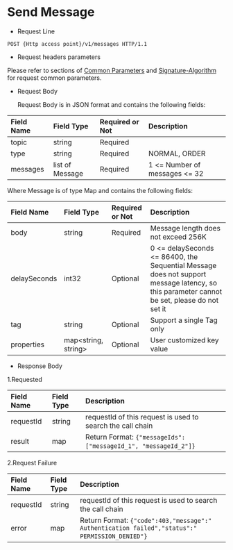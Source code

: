# Send Message

- Request Line

```
POST {Http access point}/v1/messages HTTP/1.1
```

- Request headers parameters

Please refer to sections of [Common Parameters](../Call-Method/Common-parameters.md) and [Signature-Algorithm](../Call-Method/Signature-Algorithm.md) for request common parameters.

- Request Body

  Request Body is in JSON format and contains the following fields:

|  Field Name    |    Field Type | Required or Not   | Description                       |
| :------ | :------------- | :------ | :------------------------- |
|  topic   |     string      | Required |                            |
|   type   |     string      | Required | NORMAL, ORDER |
| messages | list of Message | Required | 1 <= Number of messages <= 32        |

  Where Message is of type Map and contains the following fields:

|    Field Name  |      Field Type | Required or Not | Description       |
| :---------- | :----------------- | :------ | :------------------------- |
|     body     |       string        | Required | Message length does not exceed 256K         |
| delaySeconds |        int32        | Optional | 0 <= delaySeconds <= 86400, the Sequential Message does not support message latency, so this parameter cannot be set, please do not set it|
|     tag      |       string        | Optional | Support a single Tag only                |
|  properties  | map<string, string> | Optional | User customized key value           |

- Response Body

1.Requested

|  Field Name   | Field Type | Description  |
| :------- | :------ | :---------------------------------------------------------- |
| requestId |  string  | requestId of this request is used to search the call chain　|
|  result   |   map    | Return Format: `{"messageIds": ["messageId_1", "messageId_2"]}`　|

2.Request Failure

| Field Name    | Field Type | Description                                                         |
| :------- | :------ | :---------------------------------------------------------- |
| requestId | string   | requestId of this request is used to search the call chain |
| error       | map    | Return Format: `{"code":403,"message":" Authentication failed","status":" PERMISSION_DENIED"}`　|
